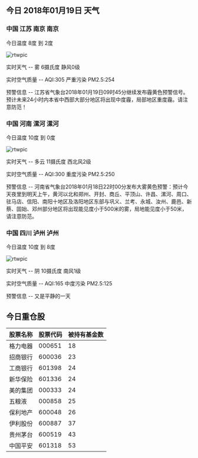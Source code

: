 ## 今日 2018年01月19日 天气
### 中国 江苏 南京 南京

今日温度 8度 到 2度

![rtwpic](http://app1.showapi.com/weather/icon/day/18.png)

实时天气 -- 雾 6摄氏度 静风0级

实时空气质量 -- AQI:305 严重污染 PM2.5:254

预警信息 -- 江苏省气象台2018年01月19日09时45分继续发布霾黄色预警信号。预计未来24小时内本省中西部大部分地区将出现中度霾，局部地区重度霾。请注意防范！
    
### 中国 河南 漯河 漯河

今日温度 10度 到 0度

![rtwpic](http://app1.showapi.com/weather/icon/day/01.png)

实时天气 -- 多云 11摄氏度 西北风2级

实时空气质量 -- AQI:300 重度污染 PM2.5:250

预警信息 -- 河南省气象台2018年01月18日22时00分发布大雾黄色预警：预计今天夜里到明天上午，黄河以北和郑州、开封、商丘、平顶山、许昌、漯河、周口、驻马店、信阳、南阳十地区及洛阳地区东部与巩义、兰考、永城、汝州、鹿邑、新蔡、固始、邓州部分地区将出现能见度小于500米的雾，局地能见度小于50米，请注意防范。
    
### 中国 四川 泸州 泸州

今日温度 10度 到 8度

![rtwpic](http://app1.showapi.com/weather/icon/day/02.png)

实时天气 -- 阴 10摄氏度 南风1级

实时空气质量 -- AQI:165 中度污染 PM2.5:125

预警信息 -- 又是平静的一天
    
## 今日重仓股 

|股票名称|股票代码|被持有基金数|
|---|---|---|
|格力电器|000651|18|
|招商银行|600036|23|
|工商银行|601398|24|
|新华保险|601336|24|
|美的集团|000333|24|
|五粮液|000858|25|
|保利地产|600048|26|
|伊利股份|600887|37|
|贵州茅台|600519|43|
|中国平安|601318|53|
